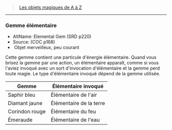 ﻿---
!MagicItem
Type: Objet merveilleux
Rarity: peu courant
Id: magicitems_az_hd.md#gemme-élémentaire
ParentLink: magicitems_az_hd.md#les-objets-magiques-de-a-à-z
Name: Gemme élémentaire
ParentName: Les objets magiques de A à Z
NameLevel: 3
AltName: Elemental Gem (SRD p220)
Source: (COC p168)
Attributes:
  Name: Gemme élémentaire
  Markdown: >+
    ### <!--Name-->Gemme élémentaire<!--/Name-->


    - AltName: <!--AltName-->Elemental Gem (SRD p220)<!--/AltName-->

    - Source: <!--Source-->(COC p168)<!--/Source-->

    -  <!--Type-->Objet merveilleux<!--/Type-->, <!--Rarity-->peu courant<!--/Rarity-->


    Cette gemme contient une particule d'énergie élémentaire. Quand vous brisez la gemme par une action, un élémentaire apparaît, comme si vous l'aviez invoqué avec un sort d'invocation d'élémentaire et la gemme perd toute magie. Le type d'élémentaire invoqué dépend de la gemme utilisée.


    |Gemme|Élémentaire invoqué|

    |---|---|

    |Saphir bleu|Élémentaire de l'air|

    |Diamant jaune|Élémentaire de la terre|

    |Corindon rouge|Élémentaire du feu|

    |Émeraude|Élémentaire de l'eau|

  AltName: Elemental Gem (SRD p220)
  Source: (COC p168)
  Type: Objet merveilleux
  Rarity: peu courant
AttributesDictionary: >+
  Name: Gemme élémentaire

  Markdown: >+

    ### <!--Name-->Gemme élémentaire<!--/Name-->





    - AltName: <!--AltName-->Elemental Gem (SRD p220)<!--/AltName-->



    - Source: <!--Source-->(COC p168)<!--/Source-->



    -  <!--Type-->Objet merveilleux<!--/Type-->, <!--Rarity-->peu courant<!--/Rarity-->





    Cette gemme contient une particule d'énergie élémentaire. Quand vous brisez la gemme par une action, un élémentaire apparaît, comme si vous l'aviez invoqué avec un sort d'invocation d'élémentaire et la gemme perd toute magie. Le type d'élémentaire invoqué dépend de la gemme utilisée.





    |Gemme|Élémentaire invoqué|



    |---|---|



    |Saphir bleu|Élémentaire de l'air|



    |Diamant jaune|Élémentaire de la terre|



    |Corindon rouge|Élémentaire du feu|



    |Émeraude|Élémentaire de l'eau|



  AltName: Elemental Gem (SRD p220)

  Source: (COC p168)

  Type: Objet merveilleux

  Rarity: peu courant

---
> [Les objets magiques de A à Z](hd_magicitems_az_les_objets_magiques_de_a_a_z.md)

---

### Gemme élémentaire

- AltName: Elemental Gem (SRD p220)
- Source: (COC p168)
-  Objet merveilleux, peu courant

Cette gemme contient une particule d'énergie élémentaire. Quand vous brisez la gemme par une action, un élémentaire apparaît, comme si vous l'aviez invoqué avec un sort d'invocation d'élémentaire et la gemme perd toute magie. Le type d'élémentaire invoqué dépend de la gemme utilisée.

|Gemme|Élémentaire invoqué|
|---|---|
|Saphir bleu|Élémentaire de l'air|
|Diamant jaune|Élémentaire de la terre|
|Corindon rouge|Élémentaire du feu|
|Émeraude|Élémentaire de l'eau|

